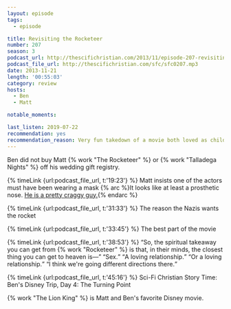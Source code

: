 ```yaml
---
layout: episode
tags:
  - episode

title: Revisiting the Rocketeer
number: 207
season: 3
podcast_url: http://thescifichristian.com/2013/11/episode-207-revisiting-the-rocketeer/
podcast_file_url: http://thescifichristian.com/sfc/sfc0207.mp3
date: 2013-11-21
length: '00:55:03'
category: review
hosts:
  - Ben
  - Matt

notable_moments:

last_listen: 2019-07-22
recommendation: yes
recommendation_reason: Very fun takedown of a movie both loved as children
---
```

Ben did not buy Matt {% work "The Rocketeer" %} or {% work "Talladega Nights" %} off his wedding gift registry. 

{% timeLink {url:podcast_file_url, t:'19:23'} %} Matt insists one of the actors must have been wearing a mask {% arc %}It looks like at least a prosthetic nose. <a href="https://www.imdb.com/name/nm0864096/">He is a pretty craggy guy.</a>{% endarc %} 

{% timeLink {url:podcast_file_url, t:'31:33'} %} The reason the Nazis wants the rocket 

{% timeLink {url:podcast_file_url, t:'33:45'} %} The best part of the movie

<div class="quote">
  {% timeLink {url:podcast_file_url, t:'38:53'} %}
  <q class="matt">So, the spiritual takeaway you can get from {% work "Rocketeer" %} is that, in their minds, the closest thing you can get to heaven is—</q>
  <q class="ben">Sex.</q>
  <q class="matt">A loving relationship.</q>
  <q class="ben">Or a loving relationship.</q>
  <q class="matt">I think we're going different directions there.</q>
</div>

{% timeLink {url:podcast_file_url, t:'45:16'} %} Sci-Fi Christian Story Time: Ben's Disney Trip, Day 4: The Turning Point

{% work "The Lion King" %} is Matt and Ben's favorite Disney movie. 